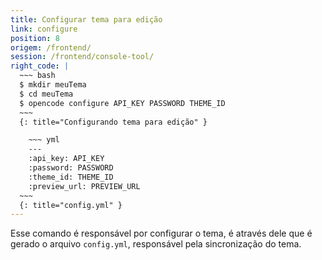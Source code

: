 ```yaml
---
title: Configurar tema para edição
link: configure
position: 8
origem: /frontend/ 
session: /frontend/console-tool/
right_code: |
  ~~~ bash
  $ mkdir meuTema
  $ cd meuTema
  $ opencode configure API_KEY PASSWORD THEME_ID 
  ~~~
  {: title="Configurando tema para edição" }

    ~~~ yml
    ---
    :api_key: API_KEY
    :password: PASSWORD
    :theme_id: THEME_ID
    :preview_url: PREVIEW_URL
  ~~~
  {: title="config.yml" }
---
```


Esse comando é responsável por configurar o tema, é através dele que é gerado o arquivo `config.yml`, responsável pela sincronização do tema.


